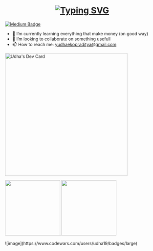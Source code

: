 <h1 align="center">
  <a href="https://git.io/typing-svg"><img src="https://readme-typing-svg.herokuapp.com?font=Fira+Code&size=30&duration=3000&pause=1000&color=81a1c1&width=650&lines=Hi%2C+I'm+Udha+%20%F0%9F%91%8B%F0%9F%8F%BC%F0%9F%92%BB" alt="Typing SVG" /></a>
</h1>

[![Medium Badge](https://img.shields.io/badge/-Yudha-black?style=flat&logo=Medium&logoColor=white&link=https://medium.com/@yudha.praditya)](https://medium.com/@yudha.praditya)


<!-- **udha19/udha19** is a ✨ _special_ ✨ repository because its `README.md` (this file) appears on your GitHub profile.

Here are some ideas to get you started:

- 🔭 I’m currently working on ... -->

- 🌱 I’m currently learning everything that make money (on good way)
- 👯 I’m looking to collaborate on something usefull
- 📫 How to reach me: yudhaekopraditya@gmail.com



<a href="https://app.daily.dev/udha19"><img src="https://api.daily.dev/devcards/4e00188f6cca4c37b4df26b27095a85b.png?r=tkm" width="400" alt="Udha's Dev Card"/></a>
<p align="left">
<a href="https://github.com/yudhaDitya">
  <img height="180em" src="https://github-readme-stats-eight-theta.vercel.app/api?username=udha19&show_icons=true&theme=nord&include_all_commits=true&count_private=true"/>
  <img height="180em" src="https://github-readme-stats-eight-theta.vercel.app/api/top-langs/?username=udha19&layout=compact&langs_count=8&theme=nord"/>
</a>
</p>
![image](https://www.codewars.com/users/udha19/badges/large)
